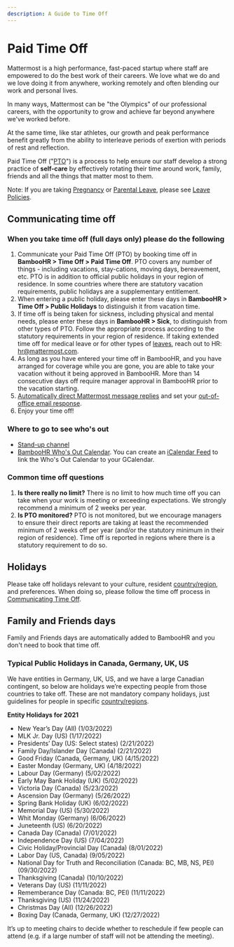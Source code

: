 ```yaml
---
description: A Guide to Time Off
---
```


# Paid Time Off

Mattermost is a high performance, fast-paced startup where staff are empowered to do the best work of their careers. We love what we do and we love doing it from anywhere, working remotely and often blending our work and personal lives.

In many ways, Mattermost can be "the Olympics" of our professional careers, with the opportunity to grow and achieve far beyond anywhere we've worked before.

At the same time, like star athletes, our growth and peak performance benefit greatly from the ability to interleave periods of exertion with periods of rest and reflection.

Paid Time Off \("[PTO](../../../../../company/about-mattermost/list-of-terms.md#pto-or-paid-time-off)"\) is a process to help ensure our staff develop a strong practice of **self-care** by effectively rotating their time around work, family, friends and all the things that matter most to them.

Note: If you are taking [Pregnancy](../leaves-of-absence/pregnancy-leave.md) or [Parental Leave](../leaves-of-absence/pregnancy-leave.md), please see [Leave Policies](../leaves-of-absence/).

## Communicating time off

### When you take time off \(full days only\) please do the following

1. Communicate your Paid Time Off (PTO) by booking time off in **BambooHR > Time Off > Paid Time Off**. PTO covers any number of things - including vacations, stay-cations, moving days, bereavement, etc. PTO is in addition to official public holidays in your region of residence. In some countries where there are statutory vacation requirements, public holidays are a supplementary entitlement.
2. When entering a public holiday, please enter these days in **BambooHR > Time Off > Public Holidays** to distinguish it from vacation time.
3. If time off is being taken for sickness, including physical and mental needs, please enter these days in **BambooHR > Sick**, to distinguish from other types of PTO. Follow the appropriate process according to the statutory requirements in your region of residence. If taking extended time off for medical leave or for other types of [leaves](https://handbook.mattermost.com/operations/workplace/people/working-at-mattermost/leaves-of-absence), reach out to HR: hr@mattermost.com.
4. As long as you have entered your time off in BambooHR, and you have arranged for coverage while you are gone, you are able to take your vacation without it being approved in BambooHR. More than 14 consecutive days off require manager approval in BambooHR prior to the vacation starting.
5. [Automatically direct Mattermost message replies](https://docs.mattermost.com/help/settings/account-settings.html#automatic-direct-message-replies) and set your [out-of-office email response](https://docs.mattermost.com/help/settings/account-settings.html#automatic-direct-message-replies).
6. Enjoy your time off!

### Where to go to see who's out

* [Stand-up channel](https://community.mattermost.com/private-core/channels/stand-up)
* [BambooHR Who's Out Calendar](https://mattermost.bamboohr.com/calendar). You can create an [iCalendar Feed](https://help.bamboohr.com/hc/en-us/articles/229310127-Create-an-iCalendar-Feed) to link the Who's Out Calendar to your GCalendar.

### Common time off questions

1. **Is there really no limit?** There is no limit to how much time off you can take when your work is meeting or exceeding expectations. We strongly recommend a minimum of 2 weeks per year.
2. **Is PTO monitored?** PTO is not monitored, but we encourage managers to ensure their direct reports are taking at least the recommended minimum of 2 weeks off per year (and/or the statutory minimum in their region of residence). Time off is reported in regions where there is a statutory requirement to do so.

## Holidays

Please take off holidays relevant to your culture, resident [country/region](../../../../../company/about-mattermost/list-of-terms.md#country-region), and preferences. When doing so, please follow the time off process in [Communicating Time Off](./#communicating-time-off).

## Family and Friends days

Family and Friends days are automatically added to BambooHR and you don't need to book that time off.

### Typical Public Holidays in Canada, Germany, UK, US

We have entities in Germany, UK, US, and we have a large Canadian contingent, so below are holidays we’re expecting people from those countries to take off. These are not mandatory company holidays, just guidelines for people in specific [country/regions](../../../../../company/about-mattermost/list-of-terms.md#country-region).

**Entity Holidays for 2021**

* New Year’s Day \(All\) \(1/03/2022\)
* MLK Jr. Day \(US\) \(1/17/2022\)
* Presidents’ Day \(US: Select states\) \(2/21/2022\)
* Family Day/Islander Day \(Canada\) \(2/21/2022\)
* Good Friday \(Canada, Germany, UK\) \(4/15/2022\)
* Easter Monday \(Germany, UK\) \(4/18/2022\)
* Labour Day \(Germany\) \(5/02/2022\)
* Early May Bank Holiday \(UK\) \(5/02/2022\)
* Victoria Day \(Canada\) \(5/23/2022\)
* Ascension Day \(Germany\) \(5/26/2022\)
* Spring Bank Holiday \(UK\) \(6/02/2022\)
* Memorial Day \(US\) \(5/30/2022\)
* Whit Monday \(Germany\) \(6/06/2022\)
* Juneteenth \(US\) \(6/20/2022\)
* Canada Day \(Canada\) \(7/01/2022\)
* Independence Day \(US\) \(7/04/2022\)
* Civic Holiday/Provincial Day \(Canada\) \(8/01/2022\)
* Labor Day \(US, Canada\) \(9/05/2022\)
* National Day for Truth and Reconciliation \(Canada: BC, MB, NS, PEI) \(09/30/2022\)
* Thanksgiving \(Canada\) \(10/10/2022\)
* Veterans Day \(US\) \(11/11/2022\)
* Rememberance Day \(Canada: BC, PEI\) \(11/11/2022\)
* Thanksgiving \(US\) \(11/24/2022\)
* Christmas Day \(All\) \(12/26/2022\)
* Boxing Day \(Canada, Germany, UK\) \(12/27/2022\)

It’s up to meeting chairs to decide whether to reschedule if few people can attend \(e.g. if a large number of staff will not be attending the meeting\).
